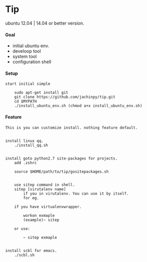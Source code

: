 Tip
========

ubuntu 12.04 | 14.04 or better version.


#### Goal

- initial ubuntu env.
- develoop tool
- system tool
- configuration shell


#### Setup

    start initial simple
    
	    sudo apt-get install git
	    git clone https://github.com/jachinpy/tip.git
	    cd $MYPATH
	    ./install_ubuntu_env.sh (chmod a+x install_ubuntu_env.sh)

#### Feature

    This is you can customize install. nothing feature default.


	install linux qq.
	    ./install_qq.sh


    install goto python2.7 site-packages for projects.
        add .zshrc

        source $HOME/path/to/tip/gositepackages.sh

        
        use sitep command in shell.
        sitep [virutalenv name]
            if you in virutalenv. You can use it by itself.
            for eg.

        if you have virtualenvwrapper.
        
            workon exmaple
            (example)~ sitep
            
        or use:
        
            ~ sitep exmaple


    install scbl for emacs.
        ./scbl.sh
